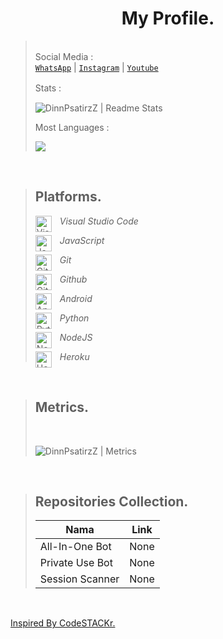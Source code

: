 <h1 align="center"> My Profile. </h1> 


> </br>Social Media :</br>[`WhatsApp`](https://bit.ly/DinnPsatirzZ) | [`Instagram`](https://instagram.com/dnalfth) | [`Youtube`](https://m.youtube.com/channel/UCRekUYkTrqcCpMZ9H2RUM_g)</p>
> Stats :
> ㅤ
>
> ![DinnPsatirzZ | Readme Stats](https://github-readme-stats.vercel.app/api?username=DinnPsatirzZ&show_icons=true&theme=dark)
>
>
> Most Languages :
>
> <img src="https://github-readme-stats.vercel.app/api/top-langs/?username=DinnPsatirzZ&theme=dark&layout=compact">
</br>

> ## Platforms.
> <img align="left" alt="Visual Studio Code" width="26px" src="https://cdn.jsdelivr.net/gh/devicons/devicon/icons/vscode/vscode-original.svg" style="padding-right:10px;" /> _Visual Studio Code_</br>
>
> <img align="left" alt="JavaScript" width="26px" src="https://cdn.jsdelivr.net/gh/devicons/devicon/icons/javascript/javascript-original.svg" style="padding-right:10px;" /> _JavaScript_</br>
>
> <img align="left" alt="Git" width="26px" src="https://cdn.jsdelivr.net/gh/devicons/devicon/icons/git/git-original.svg" style="padding-right:10px;" /> _Git_</br>
>
> <img align="left" alt="GitHub" width="26px" src="https://user-images.githubusercontent.com/3369400/139448065-39a229ba-4b06-434b-bc67-616e2ed80c8f.png" style="padding-right:10px;" /> _Github_</br>
>
> <img align="left" alt="Android" width="26px" src="https://cdn.jsdelivr.net/gh/devicons/devicon/icons/android/android-plain.svg" style="padding-right:10px;" /> _Android_</br>
>
> <img align="left" alt="Python" width=" 26px" src="https://cdn.jsdelivr.net/gh/devicons/devicon/icons/python/python-original.svg" style="padding-right:10px;" /> _Python_</br>
>
> <img align="left" alt="NodeJS" width=" 26px" src="https://cdn.jsdelivr.net/gh/devicons/devicon/icons/nodejs/nodejs-original.svg" style="padding-right:10px;" /> _NodeJS_</br>
>
> <img align="left" alt="Heroku" width=" 26px" src="https://cdn.jsdelivr.net/gh/devicons/devicon/icons/heroku/heroku-plain.svg" style="padding-right:10px;" /> _Heroku_</br>

</br>

> ## Metrics.
> </br>
>
> ![DinnPsatirzZ | Metrics](https://metrics.lecoq.io/DinnPsatirzZ?template=classic&isocalendar=1&isocalendar.duration=half-year&config.timezone=Asia%2FJakarta)
</br>

> ## Repositories Collection. 
> Nama | Link
> ---|---
> All-In-One Bot | None
> Private Use Bot | None
> Session Scanner | None

</br>

<a href="https://github.com/codeSTACKr"> Inspired By CodeSTACKr. </a>
